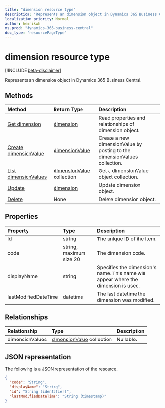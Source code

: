 ```yaml
---
title: "dimension resource type"
description: "Represents an dimension object in Dynamics 365 Business Central."
localization_priority: Normal
author: henrikwh
ms.prod: "dynamics-365-business-central"
doc_type: "resourcePageType"
---
```


# dimension resource type

[!INCLUDE [beta-disclaimer](../../includes/beta-disclaimer.md)]

Represents an dimension object in Dynamics 365 Business Central.

## Methods

| Method       | Return Type | Description |
|:-------------|:------------|:------------|
| [Get dimension](../api/dynamics-dimension-get.md) | [dimension](dynamics-dimension.md) | Read properties and relationships of dimension object. |
| [Create dimensionValue](../api/dynamics-dimension-post-dimensionvalues.md) | [dimensionValue](dynamics-dimensionvalue.md) | Create a new dimensionValue by posting to the dimensionValues collection. |
| [List dimensionValues](../api/dynamics-dimension-list-dimensionvalues.md) | [dimensionValue](dynamics-dimensionvalue.md) collection | Get a dimensionValue object collection. |
| [Update](../api/dynamics-dimension-update.md) | [dimension](dynamics-dimension.md) | Update dimension object. |
| [Delete](../api/dynamics-dimension-delete.md) | None | Delete dimension object. |

## Properties

| Property     | Type        | Description |
|:-------------|:------------|:------------|
|id                  |string                   |The unique ID of the item.|
|code                |string, maximum size 20|The dimension code.       |
|displayName         |string                 |Specifies the dimension's name. This name will appear where the dimension is used.|
|lastModifiedDateTime|datetime               |The last datetime the dimension was modified.|  

## Relationships

| Relationship | Type        | Description |
|:-------------|:------------|:------------|
|dimensionValues|[dimensionValue](dynamics-dimensionvalue.md) collection| Nullable.|

## JSON representation

The following is a JSON representation of the resource.

<!-- {
  "blockType": "resource",
  "optionalProperties": [

  ],
  "@odata.type": "microsoft.graph.dimension",
  "baseType": "",
  "keyProperty": "id"
}-->

```json
{
  "code": "String",
  "displayName": "String",
  "id": "String (identifier)",
  "lastModifiedDateTime": "String (timestamp)"
}
```

<!-- uuid: 16cd6b66-4b1a-43a1-adaf-3a886856ed98
2019-02-04 14:57:30 UTC -->
<!-- {
  "type": "#page.annotation",
  "description": "dimension resource",
  "keywords": "",
  "section": "documentation",
  "tocPath": ""
}-->